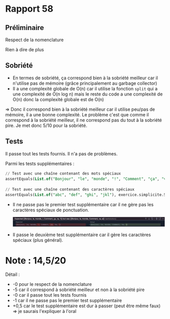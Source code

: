 # Rapport 58

## Préliminaire

Respect de la nomenclature

Rien à dire de plus

## Sobriété

- En termes de sobriété, ça correspond bien à la sobriété meilleur car il n'utilise pas de mémoire (grâce principalement au garbage collector)
- Il a une complexité globale de O(n) car il utilise la fonction `split` qui a une complexité de O(n log n) mais le reste du code a une complexité de O(n) donc la complexité globale est de O(n)

⇒ Donc il correspond bien à la sobriété meilleur car il utilise peu/pas de mémoire, il a une bonne complexité. Le problème c'est que comme il correspond à la sobriété meilleur, il ne correspond pas du tout à la sobriété pire.  Je met donc 5/10 pour la sobriété.

## Tests

Il passe tout les tests fournis. Il n'a pas de problèmes.

Parmi les tests supplémentaires :

```sql
// Test avec une chaîne contenant des mots spéciaux
assertEquals(List.of("Bonjour", "le", "monde", "!", "Comment", "ça", "va", "?"), exercice.simplicite.SimpliciteMeilleur.solution("Bonjour le monde! Comment ça va?", List.of("B", "l", "m", "C", "v")));

// Test avec une chaîne contenant des caractères spéciaux
assertEquals(List.of("abc", "def", "ghi", "jkl"), exercice.simplicite.SimpliciteMeilleur.solution("abc@def#ghi$jkl", List.of("a", "d", "g", "j")));
```

- Il ne passe pas le premier test supplémentaire car il ne gère pas les caractères spéciaux de ponctuation.
    
    ![Untitled](Rapport%2058%20ab09424b28aa4617aa04a0a04a297458/Untitled.png)
    
- Il passe le deuxième test supplémentaire car il gère les caractères spéciaux (plus général).

# Note : 14,5/20

Détail :

- -0 pour le respect de la nomenclature
- -5 car il correspond à sobriété meilleur et non à la sobriété pire
- -0 car il passe tout les tests fournis
- -1 car il ne passe pas le premier test supplémentaire
- +0,5 car le test supplémentaire est dur à passer (peut être même faux) => je saurais l'expliquer à l'oral